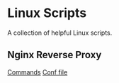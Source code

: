 # Linux Scripts
A collection of helpful Linux scripts.

## Nginx Reverse Proxy
[Commands](/nginx-reverse-proxy-cmds.txt)
[Conf file](/nginx-reverse-proxy-config.txt)
